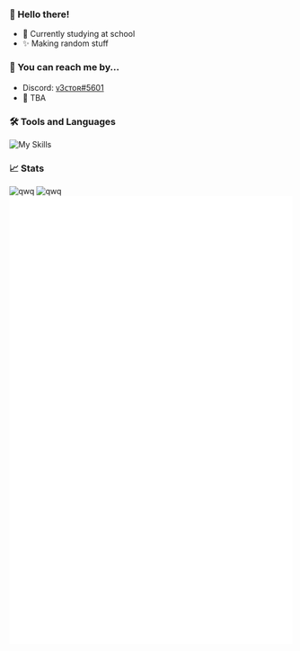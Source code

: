 ### 👋 Hello there!

- 🔭 Currently studying at school
- ✨ Making random stuff

### 📱 You can reach me by...

- Discord: [ᴠ3ᴄᴛoʀ#5601](https://discord.com/users/590761803244634113)
- 🚧 TBA

### 🛠 Tools and Languages

![My Skills](https://skillicons.dev/icons?i=discord,git,github,gitlab,idea,java,js,nodejs,py,&theme=light)

### 📈 Stats

![qwq](https://github-readme-stats.vercel.app/api?username=Fiz-Vector&theme=dracula&show_icons=true)
![qwq](https://github-readme-stats.vercel.app/api/top-langs/?username=Fiz-Vector&theme=dracula&layout=compact)
![card](https://github.com/Fiz-Vector/netease-cloud-music-card/blob/main/card.svg)
